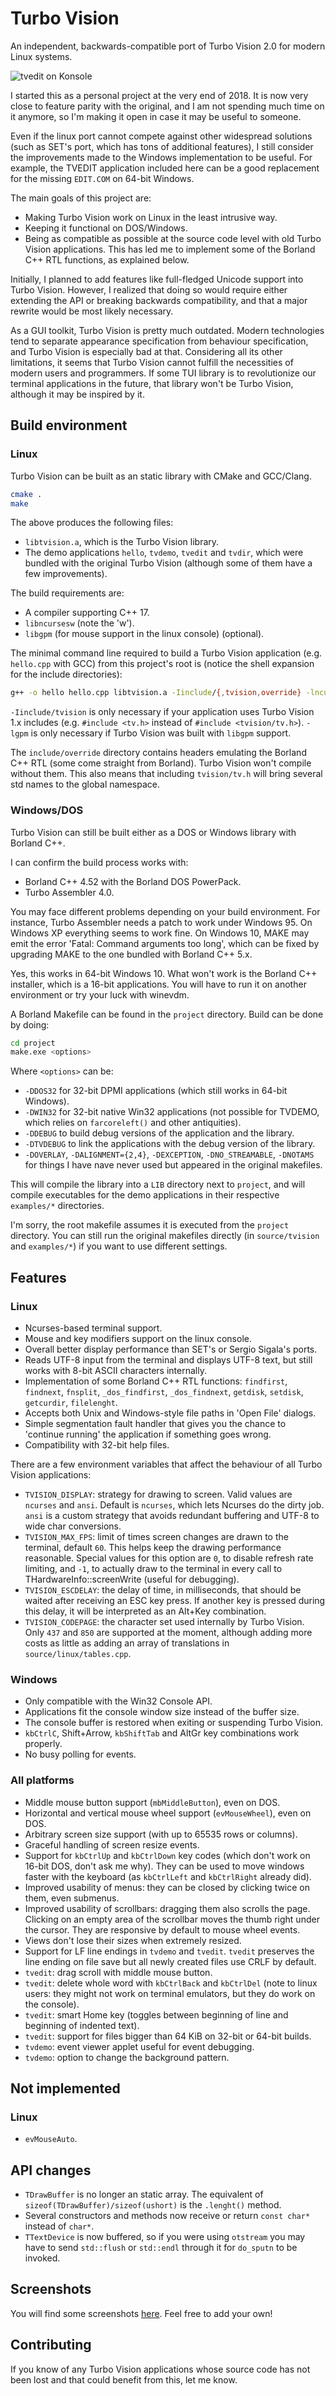 # Turbo Vision

An independent, backwards-compatible port of Turbo Vision 2.0 for modern Linux systems.

![tvedit on Konsole](https://user-images.githubusercontent.com/20713561/81506401-4fffdd80-92f6-11ea-8826-ee42612eb82a.png)

I started this as a personal project at the very end of 2018. It is now very close to feature parity with the original, and I am not spending much time on it anymore, so I'm making it open in case it may be useful to someone.

Even if the linux port cannot compete against other widespread solutions (such as SET's port, which has tons of additional features), I still consider the improvements made to the Windows implementation to be useful. For example, the TVEDIT application included here can be a good replacement for the missing `EDIT.COM` on 64-bit Windows.

The main goals of this project are:

* Making Turbo Vision work on Linux in the least intrusive way.
* Keeping it functional on DOS/Windows.
* Being as compatible as possible at the source code level with old Turbo Vision applications. This has led me to implement some of the Borland C++ RTL functions, as explained below.

Initially, I planned to add features like full-fledged Unicode support into Turbo Vision. However, I realized that doing so would require either extending the API or breaking backwards compatibility, and that a major rewrite would be most likely necessary.

As a GUI toolkit, Turbo Vision is pretty much outdated. Modern technologies tend to separate appearance specification from behaviour specification, and Turbo Vision is especially bad at that. Considering all its other limitations, it seems that Turbo Vision cannot fulfill the necessities of modern users and programmers. If some TUI library is to revolutionize our terminal applications in the future, that library won't be Turbo Vision, although it may be inspired by it.

## Build environment

### Linux

Turbo Vision can be built as an static library with CMake and GCC/Clang.

```sh
cmake .
make
```

The above produces the following files:

* `libtvision.a`, which is the Turbo Vision library.
* The demo applications `hello`, `tvdemo`, `tvedit` and `tvdir`, which were bundled with the original Turbo Vision (although some of them have a few improvements).

The build requirements are:

* A compiler supporting C++ 17.
* `libncursesw` (note the 'w').
* `libgpm` (for mouse support in the linux console) (optional).

The minimal command line required to build a Turbo Vision application (e.g. `hello.cpp` with GCC) from this project's root is (notice the shell expansion for the include directories):

```sh
g++ -o hello hello.cpp libtvision.a -Iinclude/{,tvision,override} -lncursesw -lgpm
```

`-Iinclude/tvision` is only necessary if your application uses Turbo Vision 1.x includes (e.g. `#include <tv.h>` instead of `#include <tvision/tv.h>`). `-lgpm` is only necessary if Turbo Vision was built with `libgpm` support.

The `include/override` directory contains headers emulating the Borland C++ RTL (some come straight from Borland). Turbo Vision won't compile without them. This also means that including `tvision/tv.h` will bring several std names to the global namespace.

### Windows/DOS

Turbo Vision can still be built either as a DOS or Windows library with Borland C++.

I can confirm the build process works with:

* Borland C++ 4.52 with the Borland DOS PowerPack.
* Turbo Assembler 4.0.

You may face different problems depending on your build environment. For instance, Turbo Assembler needs a patch to work under Windows 95. On Windows XP everything seems to work fine. On Windows 10, MAKE may emit the error 'Fatal: Command arguments too long', which can be fixed by upgrading MAKE to the one bundled with Borland C++ 5.x.

Yes, this works in 64-bit Windows 10. What won't work is the Borland C++ installer, which is a 16-bit applications. You will have to run it on another environment or try your luck with winevdm.

A Borland Makefile can be found in the `project` directory. Build can be done by doing:

```sh
cd project
make.exe <options>
```

Where `<options>` can be:

* `-DDOS32` for 32-bit DPMI applications (which still works in 64-bit Windows).
* `-DWIN32` for 32-bit native Win32 applications (not possible for TVDEMO, which relies on `farcoreleft()` and other antiquities).
* `-DDEBUG` to build debug versions of the application and the library.
* `-DTVDEBUG` to link the applications with the debug version of the library.
* `-DOVERLAY`, `-DALIGNMENT={2,4}`, `-DEXCEPTION`, `-DNO_STREAMABLE`, `-DNOTAMS` for things I have nave never used but appeared in the original makefiles.

This will compile the library into a `LIB` directory next to `project`, and will compile executables for the demo applications in their respective `examples/*` directories.

I'm sorry, the root makefile assumes it is executed from the `project` directory. You can still run the original makefiles directly (in `source/tvision` and `examples/*`) if you want to use different settings.

## Features

### Linux

* Ncurses-based terminal support.
* Mouse and key modifiers support on the linux console.
* Overall better display performance than SET's or Sergio Sigala's ports.
* Reads UTF-8 input from the terminal and displays UTF-8 text, but still works with 8-bit ASCII characters internally.
* Implementation of some Borland C++ RTL functions: `findfirst`, `findnext`, `fnsplit`, `_dos_findfirst`, `_dos_findnext`, `getdisk`, `setdisk`, `getcurdir`, `filelenght`.
* Accepts both Unix and Windows-style file paths in 'Open File' dialogs.
* Simple segmentation fault handler that gives you the chance to 'continue running' the application if something goes wrong.
* Compatibility with 32-bit help files.

There are a few environment variables that affect the behaviour of all Turbo Vision applications:

* `TVISION_DISPLAY`: strategy for drawing to screen. Valid values are `ncurses` and `ansi`. Default is `ncurses`, which lets Ncurses do the dirty job. `ansi` is a custom strategy that avoids redundant buffering and UTF-8 to wide char conversions.
* `TVISION_MAX_FPS`: limit of times screen changes are drawn to the terminal, default `60`. This helps keep the drawing performance reasonable. Special values for this option are `0`, to disable refresh rate limiting, and `-1`, to actually draw to the terminal in every call to THardwareInfo::screenWrite (useful for debugging).
* `TVISION_ESCDELAY`: the delay of time, in milliseconds, that should be waited after receiving an ESC key press. If another key is pressed during this delay, it will be interpreted as an Alt+Key combination.
* `TVISION_CODEPAGE`: the character set used internally by Turbo Vision. Only `437` and `850` are supported at the moment, although adding more costs as little as adding an array of translations in `source/linux/tables.cpp`.

### Windows

* Only compatible with the Win32 Console API.
* Applications fit the console window size instead of the buffer size.
* The console buffer is restored when exiting or suspending Turbo Vision.
* `kbCtrlC`, Shift+Arrow, `kbShiftTab` and AltGr key combinations work properly.
* No busy polling for events.

### All platforms

* Middle mouse button support (`mbMiddleButton`), even on DOS.
* Horizontal and vertical mouse wheel support (`evMouseWheel`), even on DOS.
* Arbitrary screen size support (with up to 65535 rows or columns).
* Graceful handling of screen resize events.
* Support for `kbCtrlUp` and `kbCtrlDown` key codes (which don't work on 16-bit DOS, don't ask me why). They can be used to move windows faster with the keyboard (as `kbCtrlLeft` and `kbCtrlRight` already did).
* Improved usability of menus: they can be closed by clicking twice on them, even submenus.
* Improved usability of scrollbars: dragging them also scrolls the page. Clicking on an empty area of the scrollbar moves the thumb right under the cursor. They are responsive by default to mouse wheel events.
* Views don't lose their sizes when extremely resized.
* Support for LF line endings in `tvdemo` and `tvedit`. `tvedit` preserves the line ending on file save but all newly created files use CRLF by default.
* `tvedit`: drag scroll with middle mouse button.
* `tvedit`: delete whole word with `kbCtrlBack` and `kbCtrlDel` (note to linux users: they might not work on terminal emulators, but they do work on the console).
* `tvedit`: smart Home key (toggles between beginning of line and beginning of indented text).
* `tvedit`: support for files bigger than 64 KiB on 32-bit or 64-bit builds.
* `tvdemo`: event viewer applet useful for event debugging.
* `tvdemo`: option to change the background pattern.

## Not implemented

### Linux

* `evMouseAuto`.

## API changes

* `TDrawBuffer` is no longer an static array. The equivalent of `sizeof(TDrawBuffer)/sizeof(ushort)` is the `.lenght()` method.
* Several constructors and methods now receive or return `const char*` instead of `char*`.
* `TTextDevice` is now buffered, so if you were using `otstream` you may have to send `std::flush` or `std::endl` through it for `do_sputn` to be invoked.

## Screenshots

You will find some screenshots [here](https://github.com/magiblot/tvision/issues/7). Feel free to add your own!

## Contributing

If you know of any Turbo Vision applications whose source code has not been lost and that could benefit from this, let me know.
